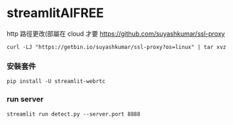 # streamlitAIFREE

http 路徑更改(部屬在 cloud 才要
https://github.com/suyashkumar/ssl-proxy

```
curl -LJ "https://getbin.io/suyashkumar/ssl-proxy?os=linux" | tar xvz 
```

### 安裝套件
```
pip install -U streamlit-webrtc
```

### run server
```
streamlit run detect.py --server.port 8888
```
